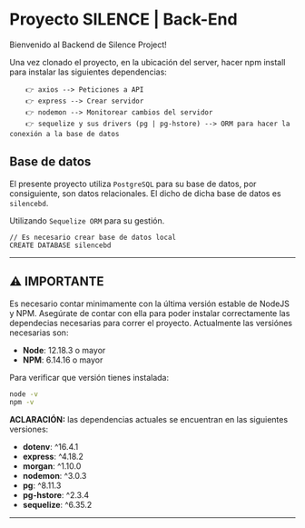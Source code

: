 # **Proyecto SILENCE** | Back-End

Bienvenido al Backend de Silence Project!

Una vez clonado el proyecto, en la ubicación del server, hacer npm install para instalar las siguientes dependencias:

    	👉 axios --> Peticiones a API
    	👉 express --> Crear servidor
    	👉 nodemon --> Monitorear cambios del servidor
    	👉 sequelize y sus drivers (pg | pg-hstore) --> ORM para hacer la conexión a la base de datos

## Base de datos

El presente proyecto utiliza `PostgreSQL` para su base de datos, por consiguiente, son datos relacionales. El dicho de dicha base de datos es `silencebd`.

Utilizando `Sequelize ORM` para su gestión.

    // Es necesario crear base de datos local
    CREATE DATABASE silencebd

---

## **⚠️ IMPORTANTE**

Es necesario contar minimamente con la última versión estable de NodeJS y NPM. Asegúrate de contar con ella para poder instalar correctamente las dependecias necesarias para correr el proyecto. Actualmente las versiónes necesarias son:

- **Node**: 12.18.3 o mayor
- **NPM**: 6.14.16 o mayor

Para verificar que versión tienes instalada:

```bash
node -v
npm -v
```

**ACLARACIÓN:** las dependencias actuales se encuentran en las siguientes versiones:

- **dotenv**: ^16.4.1
- **express**: ^4.18.2
- **morgan**: ^1.10.0
- **nodemon**: ^3.0.3
- **pg**: ^8.11.3
- **pg-hstore**: ^2.3.4
- **sequelize**: ^6.35.2

---
